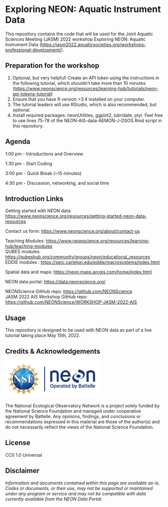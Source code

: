 Exploring NEON: Aquatic Instrument Data
================

<!-- README.md is generated from README.Rmd. Please edit that file -->
<!-- ****** Description ****** -->

This repository contains the code that will be used for the Joint
Aquatic Sciences Meeting (JASM) 2022 workshop Exploring NEON: Aquatic
Instrument Data
(<https://jasm2022.aquaticsocieties.org/workshops-professional-development/>).

<!-- ****** Prep ****** -->

## Preparation for the workshop

1.  Optional, but very helpful! Create an API token using the
    instructions in the following tutorial, which shouldn’t take more
    than 10 minutes
    (<https://www.neonscience.org/resources/learning-hub/tutorials/neon-api-tokens-tutorial>)
2.  Ensure that you have R version >3.4 installed on your computer.
3.  The tutorial leaders will use RStudio, which is also recommended,
    but optional.
4.  Install required packages: neonUtilities, ggplot2, lubridate, plyr.
    Feel free to use lines 75-78 of the NEON-AIS-data-AEMON-J-DSOS.Rmd
    script in this repository.

<!-- ****** Agenda ****** -->

## Agenda

1:00 pm - Introductions and Overview

1:30 pm - Start Coding

3:00 pm - Quick Break (\~15 minutes)

4:30 pm - Discussion, networking, and social time

<!-- ****** Intro Links ****** -->

## Introduction Links

Getting started with NEON data:
<https://www.neonscience.org/resources/getting-started-neon-data-resources>

Contact us form: <https://www.neonscience.org/about/contact-us>

Teaching Modules:
<https://www.neonscience.org/resources/learning-hub/teaching-modules>
<br /> QUBES modules:
<https://qubeshub.org/community/groups/neon/educational_resources>
<br /> EDDIE modules :
<https://serc.carleton.edu/eddie/macrosystems/index.html>

Spatial data and maps: <https://neon.maps.arcgis.com/home/index.html>

NEON data portal: <https://data.neonscience.org/>

NEONScience GitHub repo: <https://github.com/NEONScience> <br /> JASM
2022 AIS Workshop GitHub repo:
<https://github.com/NEONScience/WORKSHOP-JASM-2022-AIS>

<!-- ****** Usage ****** -->

## Usage

This repository is designed to be used with NEON data as part of a live
tutorial taking place May 15th, 2022.

<!-- ****** Acknowledgements ****** -->

## Credits & Acknowledgements

<!-- HTML tags to produce image, resize, add hyperlink. -->
<!-- ONLY WORKS WITH HTML or GITHUB documents -->

<a href="http://www.neonscience.org/">
<img src="logo.png" width="300px" /> </a>

<!-- Acknowledgements text -->

The National Ecological Observatory Network is a project solely funded
by the National Science Foundation and managed under cooperative
agreement by Battelle. Any opinions, findings, and conclusions or
recommendations expressed in this material are those of the author(s)
and do not necessarily reflect the views of the National Science
Foundation.

<!-- ****** License ****** -->

## License

CC0 1.0 Universal

<!-- ****** Disclaimer ****** -->

## Disclaimer

*Information and documents contained within this page are available
as-is. Codes or documents, or their use, may not be supported or
maintained under any program or service and may not be compatible with
data currently available from the NEON Data Portal.*

